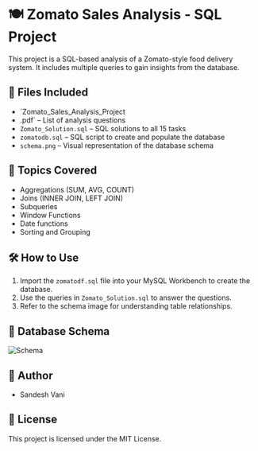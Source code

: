 # 🍽️ Zomato Sales Analysis - SQL Project

This project is a SQL-based analysis of a Zomato-style food delivery system. It includes multiple queries to gain insights from the database.

## 📁 Files Included

- `Zomato_Sales_Analysis_Project
- .pdf` – List of analysis questions
- `Zomato_Solution.sql` – SQL solutions to all 15 tasks
- `zomatodb.sql` – SQL script to create and populate the database
- `schema.png` – Visual representation of the database schema

## 📌 Topics Covered

- Aggregations (SUM, AVG, COUNT)
- Joins (INNER JOIN, LEFT JOIN)
- Subqueries
- Window Functions
- Date functions
- Sorting and Grouping

## 🛠️ How to Use

1. Import the `zomatodf.sql` file into your MySQL Workbench to create the database.
2. Use the queries in `Zomato_Solution.sql` to answer the questions.
3. Refer to the schema image for understanding table relationships.

## 📸 Database Schema

![Schema](schema.png)

## 🧠 Author

- Sandesh Vani

## 🧾 License

This project is licensed under the MIT License.
